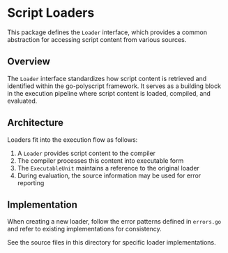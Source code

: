 # Script Loaders

This package defines the `Loader` interface, which provides a common abstraction for accessing script content from various sources.

## Overview

The `Loader` interface standardizes how script content is retrieved and identified within the go-polyscript framework. It serves as a building block in the execution pipeline where script content is loaded, compiled, and evaluated.

## Architecture

Loaders fit into the execution flow as follows:

1. A `Loader` provides script content to the compiler
2. The compiler processes this content into executable form
3. The `ExecutableUnit` maintains a reference to the original loader
4. During evaluation, the source information may be used for error reporting

## Implementation

When creating a new loader, follow the error patterns defined in `errors.go` and refer to existing implementations for consistency.

See the source files in this directory for specific loader implementations.